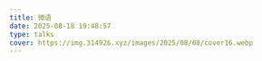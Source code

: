```yaml
---
title: 微语
date: 2025-08-18 19:48:57
type: talks
cover: https://img.314926.xyz/images/2025/08/08/cover16.webp
---
```


<head>
  <!-- ... -->
  <link rel="stylesheet" href="/qexo-talk/talk.css">
  <script src="/qexo-talk/talk.js"></script>
  <!-- ... -->
</head>
<body>
  <!-- ... -->
  <div id="my-shouts-container"></div>
  <script>
    myQexoShouts.init({
        el: "#my-shouts-container", 
        avatar: "https://img.314926.xyz/images/2025/08/13/no-background-kemiaofxjun.webp", // 你的头像
        name: "克喵爱吃卤面", // 你的名字
        limit: 10, // 加载几条
        baseURL: "https://qexo.kemeow.top", // 你的Qexo API地址
    }).catch(function(error) {
        console.error("加载过程中出现问题:", error);
    });
    </script>
</body>

